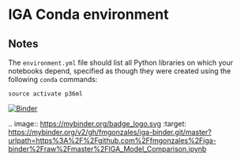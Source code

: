 # IGA Conda environment

## Notes
The `environment.yml` file should list all Python libraries on which your notebooks
depend, specified as though they were created using the following `conda` commands:

```
source activate p36ml
```

[![Binder](https://mybinder.org/badge_logo.svg)](https://mybinder.org/v2/gh/fmgonzales/iga-binder.git/master?urlpath=https%3A%2F%2Fgithub.com%2Ffmgonzales%2Figa-binder%2Fraw%2Fmaster%2FIGA_Model_Comparison.ipynb)

.. image:: https://mybinder.org/badge_logo.svg
 :target: https://mybinder.org/v2/gh/fmgonzales/iga-binder.git/master?urlpath=https%3A%2F%2Fgithub.com%2Ffmgonzales%2Figa-binder%2Fraw%2Fmaster%2FIGA_Model_Comparison.ipynb
